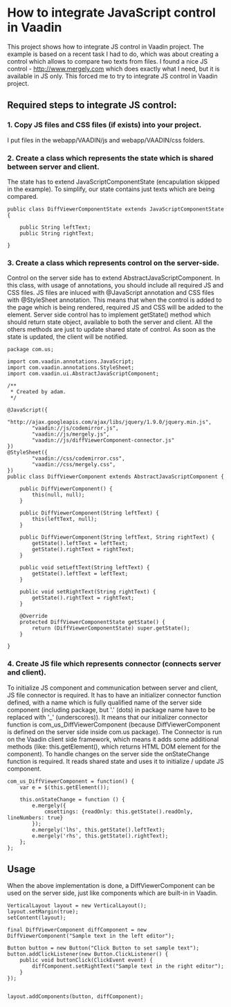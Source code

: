 # How to integrate JavaScript control in Vaadin

This project shows how to integrate JS control in Vaadin project. The example is based on a recent task I had to do, which was about creating a control which allows to compare two texts from files. I found a nice JS control -  http://www.mergely.com which does exactly what I need, but it is available in JS only.
This forced me to try to integrate JS control in Vaadin project.

## Required steps to integrate JS control:

### 1. Copy JS files and CSS files (if exists) into your project. 

I put files in the webapp/VAADIN/js and webapp/VAADIN/css folders.

### 2. Create a class which represents the state which is shared between server and client.

The state has to extend JavaScriptComponentState (encapulation skipped in the example). To simplify, our state contains just texts which are being compared.

```
public class DiffViewerComponentState extends JavaScriptComponentState {

    public String leftText;
    public String rightText;

}
```

### 3. Create a class which represents control on the server-side.

Control on the server side has to extend AbstractJavaScriptComponent. In this class, with usage of annotations, you should include all required JS and CSS files. JS files are inluced with @JavaScript annotation and CSS files with @StyleSheet annotation. This means that when the control is added to the page which is being rendered, required JS and CSS will be added to the <head></head> element. Server side control has to implement getState() method which should return state object, available to both the server and client. All the others methods are just to update shared state of control. As soon as the state is updated, the client will be notified.

```
package com.us;

import com.vaadin.annotations.JavaScript;
import com.vaadin.annotations.StyleSheet;
import com.vaadin.ui.AbstractJavaScriptComponent;

/**
 * Created by adam.
 */

@JavaScript({
        "http://ajax.googleapis.com/ajax/libs/jquery/1.9.0/jquery.min.js",
        "vaadin://js/codemirror.js",
        "vaadin://js/mergely.js",
        "vaadin://js/diffViewerComponent-connector.js"
})
@StyleSheet({
        "vaadin://css/codemirror.css",
        "vaadin://css/mergely.css",
})
public class DiffViewerComponent extends AbstractJavaScriptComponent {

    public DiffViewerComponent() {
        this(null, null);
    }

    public DiffViewerComponent(String leftText) {
        this(leftText, null);
    }

    public DiffViewerComponent(String leftText, String rightText) {
        getState().leftText = leftText;
        getState().rightText = rightText;
    }

    public void setLeftText(String leftText) {
        getState().leftText = leftText;
    }

    public void setRightText(String rightText) {
        getState().rightText = rightText;
    }

    @Override
    protected DiffViewerComponentState getState() {
        return (DiffViewerComponentState) super.getState();
    }

}
```

### 4. Create JS file which represents connector (connects server and client).

To initialize JS component and communication between server and client, JS file connector is required. It has to have an initializer connector function defined, with a name which is fully qualified name of the server side component (including package, but '.' (dots) in package name have to be replaced with '_' (underscores)). It means that our initializer connector function is com_us_DiffViewerComponent (because DiffViewerComponent is defined on the server side inside com.us package). The Connector is run on the Vaadin client side framework, which means it adds some additional methods (like: this.getElement(), which returns HTML DOM element for the component). To handle changes on the server side the onStateChange function is required. It reads shared state and uses it to initialize / update JS component. 


```
com_us_DiffViewerComponent = function() {
    var e = $(this.getElement());

    this.onStateChange = function () {
        e.mergely({
            cmsettings: {readOnly: this.getState().readOnly, lineNumbers: true}
        });
        e.mergely('lhs', this.getState().leftText);
        e.mergely('rhs', this.getState().rightText);
    };
};
```

## Usage

When the above implementation is done, a DiffViewerComponent can be used on the server side, just like components which are built-in in Vaadin.

```
VerticalLayout layout = new VerticalLayout();
layout.setMargin(true);
setContent(layout);

final DiffViewerComponent diffComponent = new DiffViewerComponent("Sample text in the left editor");

Button button = new Button("Click Button to set sample text");
button.addClickListener(new Button.ClickListener() {
    public void buttonClick(ClickEvent event) {
        diffComponent.setRightText("Sample text in the right editor");
    }
});


layout.addComponents(button, diffComponent);
```
